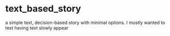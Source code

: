 # text_based_story
a simple text, decision-based story with minimal options. I mostly wanted to test having text slowly appear

